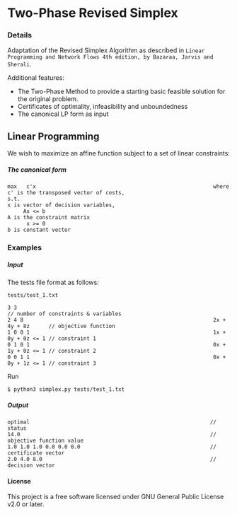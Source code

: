 # Two-Phase Revised Simplex

### Details 
Adaptation of the Revised Simplex Algorithm as described in `Linear Programming and Network Flows 4th edition, by Bazaraa, Jarvis and Sherali`.


Additional features:
* The Two-Phase Method to provide a starting basic feasible solution for the original problem.
* Certificates of optimality, infeasibility and unboundedness
* The canonical LP form as input 


## Linear Programming
We wish to maximize an affine function subject to a set of linear constraints:
##### The canonical form
```                                                                                               
max   c'x                                                        where c' is the transposed vector of costs,
s.t.                                                                   x is vector of decision variables,     
     Ax <= b                                                           A is the constraint matrix        
      x >= 0                                                           b is constant vector
```

### Examples
##### Input
The tests file format as follows:
```
tests/test_1.txt

3 3                                                                                // number of constraints & variables
2 4 8                                                            2x + 4y + 8z      // objective function
1 0 0 1                                                          1x + 0y + 0z <= 1 // constraint 1
0 1 0 1                                                          0x + 1y + 0z <= 1 // constraint 2
0 0 1 1                                                          0x + 0y + 1z <= 1 // constraint 3
```
Run

```
$ python3 simplex.py tests/test_1.txt
```

##### Output
```
optimal                                                         // status
14.0                                                            // objective function value
1.0 1.0 1.0 0.0 0.0 0.0                                         // certificate vector
2.0 4.0 8.0                                                     // decision vector  
```


#### License
This project is a free software licensed under GNU General Public License v2.0 or later.
